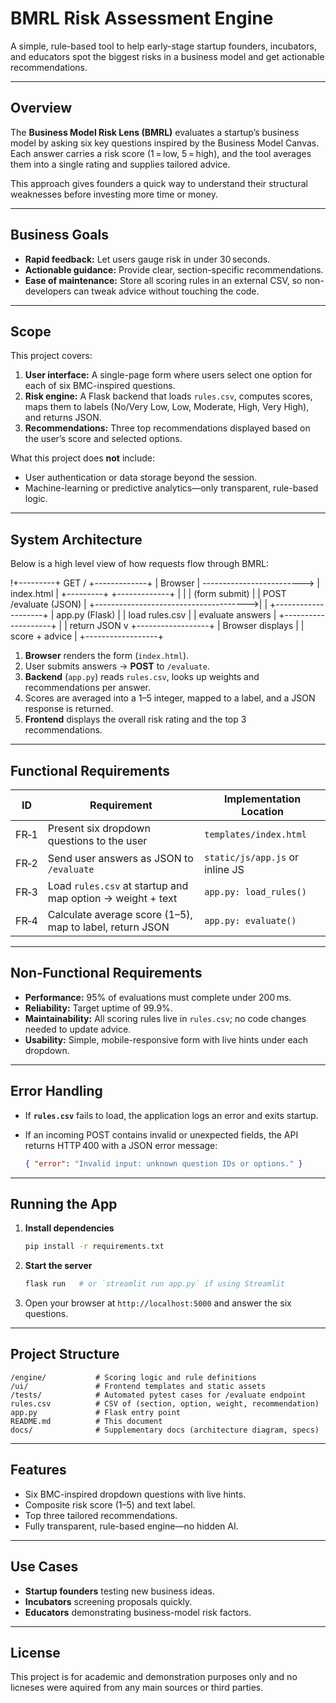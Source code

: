 # BMRL Risk Assessment Engine

A simple, rule-based tool to help early-stage startup founders, incubators, and educators spot the biggest risks in a business model and get actionable recommendations.

---

## Overview

The **Business Model Risk Lens (BMRL)** evaluates a startup’s business model by asking six key questions inspired by the Business Model Canvas. Each answer carries a risk score (1 = low, 5 = high), and the tool averages them into a single rating and supplies tailored advice.

This approach gives founders a quick way to understand their structural weaknesses before investing more time or money.

---

## Business Goals

* **Rapid feedback:** Let users gauge risk in under 30 seconds.
* **Actionable guidance:** Provide clear, section-specific recommendations.
* **Ease of maintenance:** Store all scoring rules in an external CSV, so non-developers can tweak advice without touching the code.

---

## Scope

This project covers:

1. **User interface:** A single-page form where users select one option for each of six BMC-inspired questions.
2. **Risk engine:** A Flask backend that loads `rules.csv`, computes scores, maps them to labels (No/Very Low, Low, Moderate, High, Very High), and returns JSON.
3. **Recommendations:** Three top recommendations displayed based on the user’s score and selected options.

What this project does **not** include:

* User authentication or data storage beyond the session.
* Machine-learning or predictive analytics—only transparent, rule-based logic.

---

## System Architecture

Below is a high level view of how requests flow through BMRL:

!+---------+            GET /            +-------------+
| Browser | -------------------------> | index.html  |
+---------+                             +-------------+
     |                                       |
     | (form submit)                        |
     |            POST /evaluate (JSON)      |
     +-------------------------------------->|
                                             |
                                   +--------------------+
                                   | app.py (Flask)     |
                                   | load rules.csv     |
                                   | evaluate answers   |
                                   +--------------------+
                                             |
                                             | return JSON
                                             v
                                    +------------------+
                                    | Browser displays |
                                    | score + advice   |
                                    +------------------+

1. **Browser** renders the form (`index.html`).
2. User submits answers → **POST** to `/evaluate`.
3. **Backend** (`app.py`) reads `rules.csv`, looks up weights and recommendations per answer.
4. Scores are averaged into a 1–5 integer, mapped to a label, and a JSON response is returned.
5. **Frontend** displays the overall risk rating and the top 3 recommendations.

---

## Functional Requirements

| ID   | Requirement                                                | Implementation Location         |
| ---- | ---------------------------------------------------------- | ------------------------------- |
| FR‑1 | Present six dropdown questions to the user                 | `templates/index.html`          |
| FR‑2 | Send user answers as JSON to `/evaluate`                   | `static/js/app.js` or inline JS |
| FR‑3 | Load `rules.csv` at startup and map option → weight + text | `app.py: load_rules()`          |
| FR‑4 | Calculate average score (1–5), map to label, return JSON   | `app.py: evaluate()`            |

---

## Non‑Functional Requirements

* **Performance:** 95% of evaluations must complete under 200 ms.
* **Reliability:** Target uptime of 99.9%.
* **Maintainability:** All scoring rules live in `rules.csv`; no code changes needed to update advice.
* **Usability:** Simple, mobile-responsive form with live hints under each dropdown.

---

## Error Handling

* If **`rules.csv`** fails to load, the application logs an error and exits startup.
* If an incoming POST contains invalid or unexpected fields, the API returns HTTP 400 with a JSON error message:

  ```json
  { "error": "Invalid input: unknown question IDs or options." }
  ```

---

## Running the App

1. **Install dependencies**

   ```bash
   pip install -r requirements.txt
   ```

2. **Start the server**

   ```bash
   flask run   # or `streamlit run app.py` if using Streamlit
   ```

3. Open your browser at `http://localhost:5000` and answer the six questions.

---

## Project Structure

```
/engine/           # Scoring logic and rule definitions
/ui/               # Frontend templates and static assets
/tests/            # Automated pytest cases for /evaluate endpoint
rules.csv          # CSV of (section, option, weight, recommendation)
app.py             # Flask entry point
README.md          # This document
docs/              # Supplementary docs (architecture diagram, specs)
```

---

## Features

* Six BMC-inspired dropdown questions with live hints.
* Composite risk score (1–5) and text label.
* Top three tailored recommendations.
* Fully transparent, rule-based engine—no hidden AI.

---

## Use Cases

* **Startup founders** testing new business ideas.
* **Incubators** screening proposals quickly.
* **Educators** demonstrating business-model risk factors.

---

## License

This project is for academic and demonstration purposes only and no licneses were aquired from any main sources or third parties.
